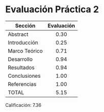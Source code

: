 # Evaluación Práctica 2

| Sección       | Evaluación    | 
| ------------- |:-------------:|
| Abstract 		| 0.30 |
| Introducción 	| 0.25 |
| Marco Teórico | 0.71 |
| Desarrollo 	| 0.94 |
| Resultados 	| 0.94 |
| Conclusiones 	| 1.00 |
| Referencias 	| 1.00 |
| TOTAL 		| 5.15 |

Calificación: 7.36
